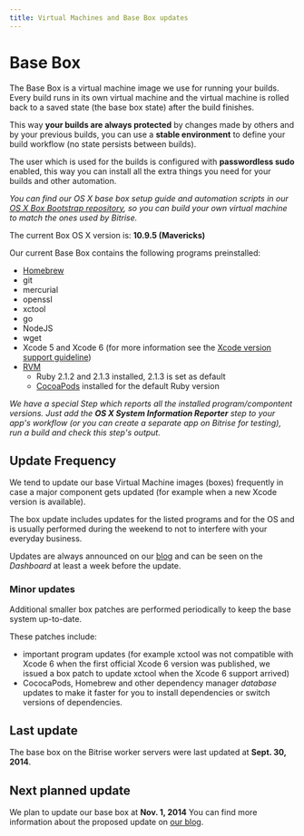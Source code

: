 ```yaml
---
title: Virtual Machines and Base Box updates
---
```


# Base Box

The Base Box is a virtual machine image we use for running your builds.
Every build runs in its own virtual machine and the virtual machine is
rolled back to a saved state (the base box state) after the build finishes.

This way **your builds are always protected** by changes made by others and
by your previous builds, you can use a **stable environment** to
define your build workflow (no state persists between builds).

The user which is used for the builds is configured with **passwordless sudo** enabled,
this way you can install all the extra things you need for your builds
and other automation.

*You can find our OS X base box setup guide and automation scripts
in our [OS X Box Bootstrap repository](https://github.com/bitrise-io/osx-box-bootstrap),
so you can build your own virtual machine to match the ones used by Bitrise.*

The current Box OS X version is: **10.9.5 (Mavericks)**

Our current Base Box contains the following programs preinstalled:

* [Homebrew](http://brew.sh/)
* git
* mercurial
* openssl
* xctool
* go
* NodeJS
* wget
* Xcode 5 and Xcode 6 (for more information see the [Xcode version support guideline](/docs/xcode-version-support.html))
* [RVM](http://rvm.io/)
  * Ruby 2.1.2 and 2.1.3 installed, 2.1.3 is set as default
  * [CocoaPods](http://cocoapods.org/) installed for the default Ruby version
  
*We have a special Step which reports all the installed program/compontent versions.
Just add the **OS X System Information Reporter** step
to your app's workflow (or you can create a separate app on Bitrise
for testing), run a build and check this step's output.*

## Update Frequency

We tend to update our base Virtual Machine images (boxes) frequently
in case a major component gets updated (for example when
a new Xcode version is available).

The box update includes updates for the listed programs and for the OS
and is usually performed during the weekend to not to interfere
with your everyday business.

Updates are always announced on our [blog](http://blog.bitrise.io/)
and can be seen on the *Dashboard*
at least a week before the update.


### Minor updates

Additional smaller box patches are performed periodically to
keep the base system up-to-date.

These patches include:

* important program updates (for example xctool was not compatible with
  Xcode 6 when the first official Xcode 6 version was published,
  we issued a box patch to update xctool when the Xcode 6 support arrived)
* CococaPods, Homebrew and other dependency manager *database* updates
  to make it faster for you to install dependencies or switch versions
  of dependencies.

## Last update

The base box on the Bitrise worker servers were last
updated at **Sept. 30, 2014**.

## Next planned update

We plan to update our base box at **Nov. 1, 2014**
You can find more information about the proposed update
on [our blog](http://blog.bitrise.io/2014/10/27/scheduled-virtual-machine-box-update.html).
